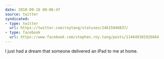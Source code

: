 ```yaml
---
date: 2010-09-16 00:06:47
source: twitter
syndicated:
- type: twitter
  url: https://twitter.com/roytang/statuses/24615946837/
- type: facebook
  url: https://www.facebook.com/stephen.roy.tang/posts/114649381926664
---
```


I just had a dream that someone delivered an iPad to me at home.